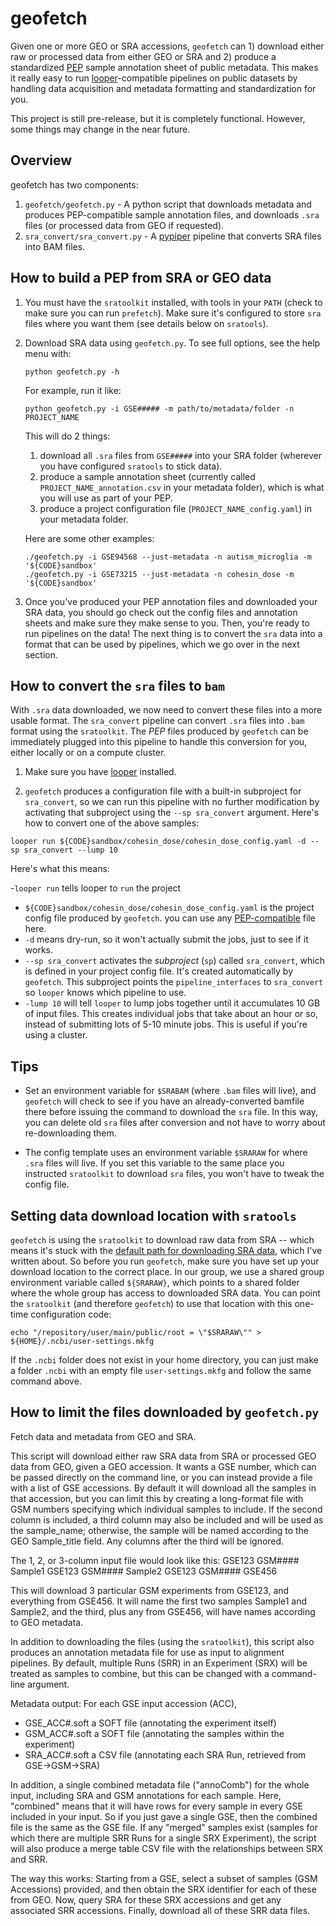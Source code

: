 # geofetch

Given one or more GEO or SRA accessions, `geofetch` can 1) download either raw or processed data from either GEO or SRA and 2) produce a standardized [PEP](http://pepkit.github.io) sample annotation sheet of public metadata. This makes it really easy to run [looper](https://pepkit.github.io/docs/looper/)-compatible pipelines on public datasets by handling data acquisition and metadata formatting and standardization for you.

This project is still pre-release, but it is completely functional. However, some things may change in the near future.

## Overview

geofetch has two components:

1. `geofetch/geofetch.py` - A python script that downloads metadata and produces PEP-compatible sample annotation files, and downloads `.sra` files (or processed data from GEO if requested).
2. `sra_convert/sra_convert.py` - A [pypiper](http://pypiper.readthedocs.io) pipeline that converts SRA files into BAM files.


## How to build a PEP from SRA or GEO data

1. You must have the `sratoolkit` installed, with tools in your `PATH` (check to make sure you can run `prefetch`). Make sure it's configured to store `sra` files where you want them (see details below on `sratools`).

2. Download SRA data using `geofetch.py`. To see full options, see the help menu with:

	```
	python geofetch.py -h
	```
	
	For example, run it like:

	```
	python geofetch.py -i GSE##### -m path/to/metadata/folder -n PROJECT_NAME
	```

	This will do 2 things:

	1. download all `.sra` files from `GSE#####` into your SRA folder (wherever you have configured `sratools` to stick data).
	2. produce a sample annotation sheet (currently called `PROJECT_NAME_annotation.csv` in your metadata folder), which is what you will use as part of your PEP.
	3. produce a project configuration file (`PROJECT_NAME_config.yaml`) in your metadata folder.

	Here are some other examples:

	```
	./geofetch.py -i GSE94568 --just-metadata -n autism_microglia -m '${CODE}sandbox'
	./geofetch.py -i GSE73215 --just-metadata -n cohesin_dose -m '${CODE}sandbox'
	
	```
 
3. Once you've produced your PEP annotation files and downloaded your SRA data, you should go check out the config files and annotation sheets and make sure they make sense to you. Then, you're ready to run pipelines on the data! The next thing is to convert the `sra` data into a format that can be used by pipelines, which we go over in the next section.

## How to convert the `sra` files to `bam`

With `.sra` data downloaded, we now need to convert these files into a more usable format. The `sra_convert` pipeline can convert `.sra` files into `.bam` format using the `sratoolkit`. The *PEP* files produced by `geofetch` can be immediately plugged into this pipeline to handle this conversion for you, either locally or on a compute cluster.

1. Make sure you have [looper](https://pepkit.github.io/docs/looper/) installed.

2. `geofetch` produces a configuration file with a built-in subproject for `sra_convert`, so we can run this pipeline with no further modification by activating that subproject using the `--sp sra_convert` argument. Here's how to convert one of the above samples:

```
looper run ${CODE}sandbox/cohesin_dose/cohesin_dose_config.yaml -d --sp sra_convert --lump 10
```

Here's what this means:

-`looper run` tells looper to `run` the project
- `${CODE}sandbox/cohesin_dose/cohesin_dose_config.yaml` is the project config file produced by `geofetch`. you can use any [PEP-compatible](http://pepkit.github.io) file here.
- `-d` means dry-run, so it won't actually submit the jobs, just to see if it works. 
- `--sp sra_convert` activates the *subproject* (`sp`) called `sra_convert`, which is defined in your project config file. It's created automatically by `geofetch`. This subproject points the `pipeline_interfaces` to `sra_convert` so `looper` knows which pipeline to use.
- `-lump 10` will tell `looper` to lump jobs together until it accumulates 10 GB of input files. This creates individual jobs that take about an hour or so, instead of submitting lots of 5-10 minute jobs. This is useful if you're using a cluster.




## Tips

* Set an environment variable for `$SRABAM` (where `.bam` files will live), and `geofetch` will check to see if you have an already-converted bamfile there before issuing the command to download the `sra` file. In this way, you can delete old `sra` files after conversion and not have to worry about re-downloading them. 

* The config template uses an environment variable `$SRARAW` for where `.sra` files will live. If you set this variable to the same place you instructed `sratoolkit` to download `sra` files, you won't have to tweak the config file.

## Setting data download location with `sratools`

`geofetch` is using the `sratoolkit` to download raw data from SRA -- which means it's stuck with the [default path for downloading SRA data](http://databio.org/posts/downloading_sra_data.html), which I've written about. So before you run `geofetch`, make sure you have set up your download location to the correct place. In our group, we use a shared group environment variable called `${SRARAW}`, which points to a shared folder where the whole group has access to downloaded SRA data. You can point the `sratoolkit` (and therefore `geofetch`) to use that location with this one-time configuration code:

```
echo "/repository/user/main/public/root = \"$SRARAW\"" > ${HOME}/.ncbi/user-settings.mkfg
```

If the `.ncbi` folder does not exist in your home directory, you can just make a folder `.ncbi` with an empty file `user-settings.mkfg` and follow the same command above.

## How to limit the files downloaded by `geofetch.py`

Fetch data and metadata from GEO and SRA.

This script will download either raw SRA data from SRA or processed GEO data
from GEO, given a GEO accession. It wants a GSE number, which can be passed
directly on the command line, or you can instead provide a file with a list of
GSE accessions. By default it will download all the samples in that accession,
but you can limit this by creating a long-format file with GSM numbers
specifying which individual samples to include. If the second column is
included, a third column may also be included and will be used as the
sample_name; otherwise, the sample will be named according to the GEO
Sample_title field. Any columns after the third will be ignored.

The 1, 2, or 3-column input file would look like this:
GSE123	GSM####	Sample1
GSE123	GSM####	Sample2
GSE123	GSM####
GSE456

This will download 3 particular GSM experiments from GSE123, and everything from
GSE456. It will name the first two samples Sample1 and Sample2, and the third,
plus any from GSE456, will have names according to GEO metadata.

In addition to downloading the files (using the `sratoolkit`), this script also
produces an annotation metadata file for use as input to alignment pipelines. By
default, multiple Runs (SRR) in an Experiment (SRX) will be treated as samples
to combine, but this can be changed with a command-line argument.

Metadata output:
For each GSE input accession (ACC),
- GSE_ACC#.soft a SOFT file (annotating the experiment itself)
- GSM_ACC#.soft a SOFT file (annotating the samples within the experiment)
- SRA_ACC#.soft a CSV file (annotating each SRA Run, retrieved from GSE->GSM->SRA)

In addition, a single combined metadata file ("annoComb") for the whole input,
including SRA and GSM annotations for each sample. Here, "combined" means that it will have
rows for every sample in every GSE included in your input. So if you just gave a single GSE,
then the combined file is the same as the GSE file. If any "merged" samples exist
(samples for which there are multiple SRR Runs for a single SRX Experiment), the
script will also produce a merge table CSV file with the relationships between
SRX and SRR.

The way this works: Starting from a GSE, select a subset of samples (GSM Accessions) provided, 
and then obtain the SRX identifier for each of these from GEO. Now, query SRA for these SRX 
accessions and get any associated SRR accessions. Finally, download all of these SRR data files.
